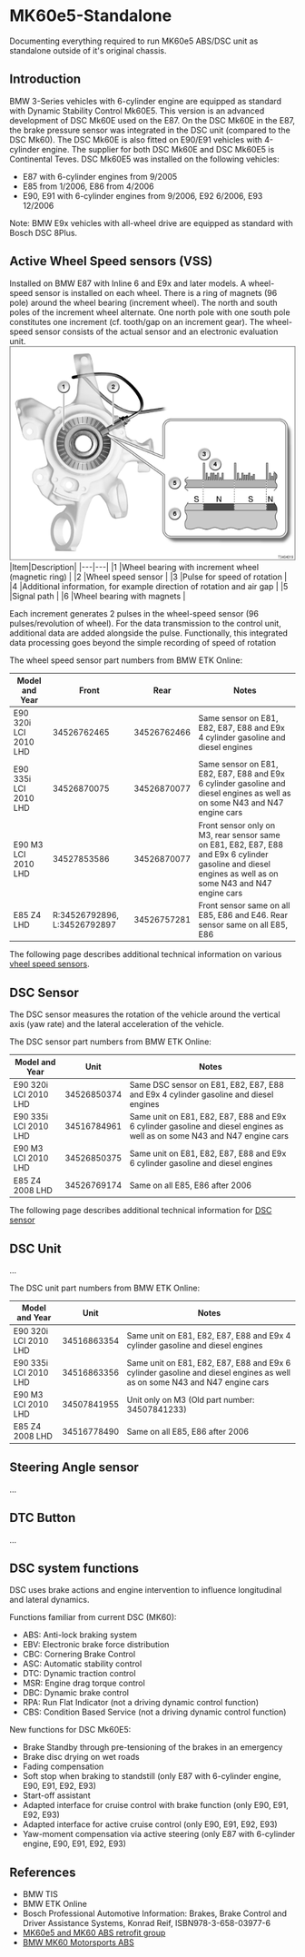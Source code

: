 # MK60e5-Standalone

Documenting everything required to run MK60e5 ABS/DSC unit as standalone outside of it's original chassis.

## Introduction

BMW 3-Series vehicles with 6-cylinder engine are equipped as standard with Dynamic Stability Control Mk60E5. This version is an advanced development of DSC Mk60E used on the E87. On the DSC Mk60E in the E87, the brake pressure sensor was integrated in the DSC unit (compared to the DSC Mk60). The DSC Mk60E is also fitted on E90/E91 vehicles with 4-cylinder engine. The supplier for both DSC Mk60E and DSC Mk60E5 is Continental Teves.
DSC Mk60E5 was installed on the following vehicles:

- E87 with 6-cylinder engines from 9/2005
- E85 from 1/2006, E86 from 4/2006
- E90, E91 with 6-cylinder engines from 9/2006, E92 6/2006, E93 12/2006

Note: BMW E9x vehicles with all-wheel drive are equipped as standard with Bosch DSC 8Plus.



## Active Wheel Speed sensors (VSS)

Installed on BMW E87 with Inline 6 and E9x and later models. A wheel-speed sensor is installed on each wheel. There is a ring of magnets (96 pole) around the wheel bearing (increment wheel). The north and south poles of the increment wheel alternate.
One north pole with one south pole constitutes one increment (cf. tooth/gap on an increment gear).
The wheel-speed sensor consists of the actual sensor and an electronic evaluation unit.
![Construction](Pictures/ActiveVSS-01.png)
|Item|Description|
|---|---|
|1 |Wheel bearing with increment wheel (magnetic ring) |
|2 |Wheel speed sensor |
|3 |Pulse for speed of rotation |
|4 |Additional information, for example direction of rotation and air gap |
|5 |Signal path |
|6 |Wheel bearing with magnets |

Each increment generates 2 pulses in the wheel-speed sensor (96 pulses/revolution of wheel). For the data transmission to the control unit, additional data are added alongside the pulse. Functionally, this integrated data processing goes beyond the simple recording of speed of rotation

The wheel speed sensor part numbers from BMW ETK Online:

|Model and Year|Front|Rear|Notes|
|---|---|---|---|
|E90 320i LCI 2010 LHD |34526762465 |34526762466 |Same sensor on E81, E82, E87, E88 and E9x 4 cylinder gasoline and diesel engines |
|E90 335i LCI 2010 LHD |34526870075 |34526870077 |Same sensor on E81, E82, E87, E88 and E9x 6 cylinder gasoline and diesel engines as well as on some N43 and N47 engine cars |
|E90 M3 LCI 2010 LHD |34527853586 |34526870077 |Front sensor only on M3, rear sensor same on E81, E82, E87, E88 and E9x 6 cylinder gasoline and diesel engines as well as on some N43 and N47 engine cars |
|E85 Z4  LHD |R:34526792896, L:34526792897 |34526757281 |Front sensor same on all E85, E86 and E46. Rear sensor same on all E85, E86 |

The following page describes additional technical information on various [vheel speed sensors](MK60E5-Components/WheelSpeedSensors.md).

## DSC Sensor

The DSC sensor measures the rotation of the vehicle around the vertical axis (yaw rate) and the lateral acceleration of the vehicle.

The DSC sensor part numbers from BMW ETK Online:

|Model and Year|Unit |Notes|
|---|---|---|
|E90 320i LCI 2010 LHD |34526850374 |Same DSC sensor on E81, E82, E87, E88 and E9x 4 cylinder gasoline and diesel engines |
|E90 335i LCI 2010 LHD |34516784961 |Same unit on E81, E82, E87, E88 and E9x 6 cylinder gasoline and diesel engines as well as on some N43 and N47 engine cars |
|E90 M3 LCI 2010 LHD |34526850375 |Same unit on E81, E82, E87, E88 and E9x 6 cylinder gasoline and diesel engines |
|E85 Z4 2008 LHD |34526769174 |Same on all E85, E86 after 2006 |

The following page describes additional technical information for [DSC sensor](MK60E5-Components/DSCSensor.md)

## DSC Unit

...

The DSC unit part numbers from BMW ETK Online:

|Model and Year|Unit |Notes|
|---|---|---|
|E90 320i LCI 2010 LHD |34516863354 |Same unit on E81, E82, E87, E88 and E9x 4 cylinder gasoline and diesel engines |
|E90 335i LCI 2010 LHD |34516863356 |Same unit on E81, E82, E87, E88 and E9x 6 cylinder gasoline and diesel engines as well as on some N43 and N47 engine cars |
|E90 M3 LCI 2010 LHD |34507841955 |Unit only on M3 (Old part number: 34507841233) |
|E85 Z4 2008 LHD |34516778490 |Same on all E85, E86 after 2006 |

## Steering Angle sensor

...

## DTC Button

...

## DSC system functions

DSC uses brake actions and engine intervention to influence longitudinal and lateral dynamics.

Functions familiar from current DSC (MK60):

- ABS: Anti-lock braking system
- EBV: Electronic brake force distribution
- CBC: Cornering Brake Control
- ASC: Automatic stability control
- DTC: Dynamic traction control
- MSR: Engine drag torque control
- DBC: Dynamic brake control
- RPA: Run Flat Indicator (not a driving dynamic control function)
- CBS: Condition Based Service (not a driving dynamic control function)

New functions for DSC Mk60E5:

- Brake Standby through pre-tensioning of the brakes in an emergency
- Brake disc drying on wet roads
- Fading compensation
- Soft stop when braking to standstill (only E87 with 6-cylinder engine, E90, E91, E92, E93)
- Start-off assistant
- Adapted interface for cruise control with brake function (only E90, E91, E92, E93)
- Adapted interface for active cruise control (only E90, E91, E92, E93)
- Yaw-moment compensation via active steering (only E87 with 6-cylinder engine, E90, E91, E92, E93)

## References

- BMW TIS
- BMW ETK Online
- Bosch Professional Automotive Information: Brakes, Brake Control and Driver Assistance Systems, Konrad Reif, ISBN978-3-658-03977-6
- [MK60e5 and MK60 ABS retrofit group](https://www.facebook.com/groups/807702710448164)
- [BMW MK60 Motorsports ABS](https://www.facebook.com/groups/1056638784424876)